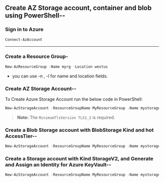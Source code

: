 ## Create AZ Storage account, container and blob using PowerShell--
### Sign in to Azure
```powershell
Connect-AzAccount
```
---

### Create a Resource Group-
```powershell
New-AzResourceGroup -Name myrg -Location westus
```
- you can use -n , -l for name and location fields.
### Create AZ Storage Account--
To Create Azure Storage Account run the below code in PowerShell:
```powershell
New-AzStorageAccount -ResourceGroupName MyResourceGroup -Name mystorageaccount -Location westus -SkuName Standard_GRS -MinimumTlsVersion TLS1_2
```
> **Note:** The `MinimumTlsVersion TLS1_2` is required.

### Create a Blob Storage account with BlobStorage Kind and hot AccessTier--
```powershell
New-AzStorageAccount -ResourceGroupName MyResourceGroup -Name mystorageaccount -Location westus -SkuName Standard_GRS -Kind BlobStorage -AccessTier Hot
```
### Create a Storage account with Kind StorageV2, and Generate and Assign an Identity for Azure KeyVault--
```powershell
New-AzStorageAccount -ResourceGroupName MyResourceGroup -Name mystorageaccount -Location westus -SkuName Standard_GRS -Kind StorageV2 -AssignIdentity
```


